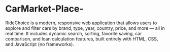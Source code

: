 # CarMarket-Place-
RideChoice is a modern, responsive web application that allows users to explore and filter cars by brand, type, year, country, price, and more — all in real time. It includes dynamic search, sorting, favorite saving, car comparison, and loan calculation features, built entirely with HTML, CSS, and JavaScript (no frameworks).
